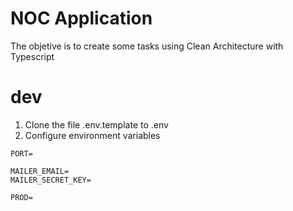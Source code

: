 # NOC Application

The objetive is to create some tasks using Clean Architecture with Typescript

# dev
1. Clone the file .env.template to .env
2. Configure environment variables
```
PORT=

MAILER_EMAIL=
MAILER_SECRET_KEY=

PROD=
```